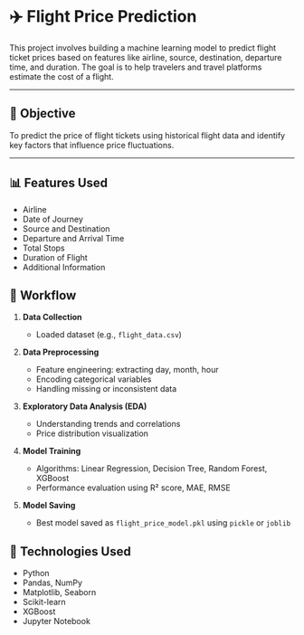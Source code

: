 # ✈️ Flight Price Prediction

This project involves building a machine learning model to predict flight ticket prices based on features like airline, source, destination, departure time, and duration. The goal is to help travelers and travel platforms estimate the cost of a flight.

---

## 🎯 Objective

To predict the price of flight tickets using historical flight data and identify key factors that influence price fluctuations.

---

## 📊 Features Used

- Airline
- Date of Journey
- Source and Destination
- Departure and Arrival Time
- Total Stops
- Duration of Flight
- Additional Information

## 🧠 Workflow

1. **Data Collection**
   - Loaded dataset (e.g., `flight_data.csv`)

2. **Data Preprocessing**
   - Feature engineering: extracting day, month, hour
   - Encoding categorical variables
   - Handling missing or inconsistent data

3. **Exploratory Data Analysis (EDA)**
   - Understanding trends and correlations
   - Price distribution visualization

4. **Model Training**
   - Algorithms: Linear Regression, Decision Tree, Random Forest, XGBoost
   - Performance evaluation using R² score, MAE, RMSE

5. **Model Saving**
   - Best model saved as `flight_price_model.pkl` using `pickle` or `joblib`

## 🧰 Technologies Used

- Python
- Pandas, NumPy
- Matplotlib, Seaborn
- Scikit-learn
- XGBoost
- Jupyter Notebook
